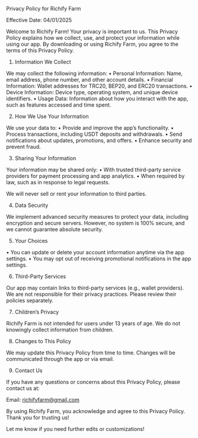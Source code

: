 Privacy Policy for Richify Farm

Effective Date: 04/01/2025

Welcome to Richify Farm!
Your privacy is important to us. This Privacy Policy explains how we collect, use, and protect your information while using our app. By downloading or using Richify Farm, you agree to the terms of this Privacy Policy.

1. Information We Collect

We may collect the following information:
 • Personal Information: Name, email address, phone number, and other account details.
 • Financial Information: Wallet addresses for TRC20, BEP20, and ERC20 transactions.
 • Device Information: Device type, operating system, and unique device identifiers.
 • Usage Data: Information about how you interact with the app, such as features accessed and time spent.

2. How We Use Your Information

We use your data to:
 • Provide and improve the app’s functionality.
 • Process transactions, including USDT deposits and withdrawals.
 • Send notifications about updates, promotions, and offers.
 • Enhance security and prevent fraud.

3. Sharing Your Information

Your information may be shared only:
 • With trusted third-party service providers for payment processing and app analytics.
 • When required by law, such as in response to legal requests.

We will never sell or rent your information to third parties.

4. Data Security

We implement advanced security measures to protect your data, including encryption and secure servers. However, no system is 100% secure, and we cannot guarantee absolute security.

5. Your Choices

 • You can update or delete your account information anytime via the app settings.
 • You may opt out of receiving promotional notifications in the app settings.

6. Third-Party Services

Our app may contain links to third-party services (e.g., wallet providers). We are not responsible for their privacy practices. Please review their policies separately.

7. Children’s Privacy

Richify Farm is not intended for users under 13 years of age. We do not knowingly collect information from children.

8. Changes to This Policy

We may update this Privacy Policy from time to time. Changes will be communicated through the app or via email.

9. Contact Us

If you have any questions or concerns about this Privacy Policy, please contact us at:

Email: richifyfarm@gmail.com

By using Richify Farm, you acknowledge and agree to this Privacy Policy. Thank you for trusting us!

Let me know if you need further edits or customizations!
